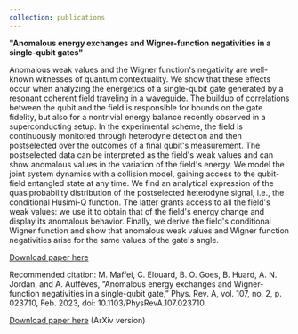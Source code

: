 ```yaml
---
collection: publications
---
```

**"Anomalous energy exchanges and Wigner-function negativities in a single-qubit gates"**

Anomalous weak values and the Wigner function's negativity are well-known witnesses of quantum contextuality. We show that these effects occur when analyzing the energetics of a single-qubit gate generated by a resonant coherent field traveling in a waveguide. The buildup of correlations between the qubit and the field is responsible for bounds on the gate fidelity, but also for a nontrivial energy balance recently observed in a superconducting setup. In the experimental scheme, the field is continuously monitored through heterodyne detection and then postselected over the outcomes of a final qubit's measurement. The postselected data can be interpreted as the field's weak values and can show anomalous values in the variation of the field's energy. We model the joint system dynamics with a collision model, gaining access to the qubit-field entangled state at any time. We find an analytical expression of the quasiprobability distribution of the postselected heterodyne signal, i.e., the conditional Husimi-Q function. The latter grants access to all the field's weak values: we use it to obtain that of the field's energy change and display its anomalous behavior. Finally, we derive the field's conditional Wigner function and show that anomalous weak values and Wigner function negativities arise for the same values of the gate's angle.

[Download paper here](https://arxiv.org/abs/2210.05323)

Recommended citation: M. Maffei, C. Elouard, B. O. Goes, B. Huard, A. N. Jordan, and A. Auffèves, “Anomalous energy exchanges and Wigner-function negativities in a single-qubit gate,” Phys. Rev. A, vol. 107, no. 2, p. 023710, Feb. 2023, doi: 10.1103/PhysRevA.107.023710.


[Download paper here](https://arxiv.org/abs/2210.05323) (ArXiv version)
